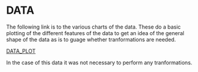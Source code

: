 # DATA  
The following link is to the various charts of the data. These do a basic plotting of the different features of the data to get an idea of the general shape of the data as is to guage whether tranformations are needed.  

[DATA_PLOT](data_plot.ipynb)  

In the case of this data it was not necessary to perform any tranformations. 
